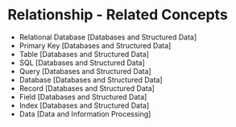 # Relationship - Related Concepts

- Relational Database [Databases and Structured Data]
- Primary Key [Databases and Structured Data]
- Table [Databases and Structured Data]
- SQL [Databases and Structured Data]
- Query [Databases and Structured Data]
- Database [Databases and Structured Data]
- Record [Databases and Structured Data]
- Field [Databases and Structured Data]
- Index [Databases and Structured Data]
- Data [Data and Information Processing]
